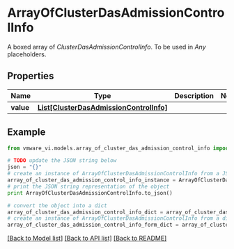 # ArrayOfClusterDasAdmissionControlInfo

A boxed array of *ClusterDasAdmissionControlInfo*. To be used in *Any* placeholders. 

## Properties
Name | Type | Description | Notes
------------ | ------------- | ------------- | -------------
**value** | [**List[ClusterDasAdmissionControlInfo]**](ClusterDasAdmissionControlInfo.md) |  | 

## Example

```python
from vmware_vi.models.array_of_cluster_das_admission_control_info import ArrayOfClusterDasAdmissionControlInfo

# TODO update the JSON string below
json = "{}"
# create an instance of ArrayOfClusterDasAdmissionControlInfo from a JSON string
array_of_cluster_das_admission_control_info_instance = ArrayOfClusterDasAdmissionControlInfo.from_json(json)
# print the JSON string representation of the object
print ArrayOfClusterDasAdmissionControlInfo.to_json()

# convert the object into a dict
array_of_cluster_das_admission_control_info_dict = array_of_cluster_das_admission_control_info_instance.to_dict()
# create an instance of ArrayOfClusterDasAdmissionControlInfo from a dict
array_of_cluster_das_admission_control_info_form_dict = array_of_cluster_das_admission_control_info.from_dict(array_of_cluster_das_admission_control_info_dict)
```
[[Back to Model list]](../README.md#documentation-for-models) [[Back to API list]](../README.md#documentation-for-api-endpoints) [[Back to README]](../README.md)


